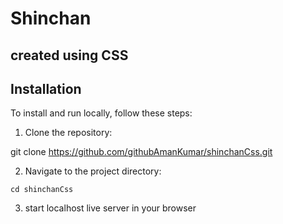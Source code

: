 # Shinchan

## created using CSS

## Installation
To install and run locally, follow these steps:

1. Clone the repository:

git clone https://github.com/githubAmanKumar/shinchanCss.git


2. Navigate to the project directory:

`cd shinchanCss`

3. start localhost live server in your browser
